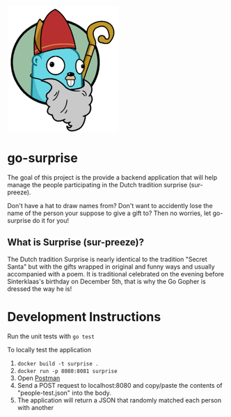 <img src="https://raw.githubusercontent.com/battlebas/go-surprise/master/surprise_logo.png" width="256">

# go-surprise
The goal of this project is the provide a backend application that will help
manage the people participating in the Dutch tradition surprise (sur-preeze).

Don't have a hat to draw names from? Don't want to accidently lose the name of the person your suppose to give a gift to? Then no worries, let go-surprise do it for you!

## What is Surprise (sur-preeze)?
The Dutch tradition Surprise is nearly identical to the tradition "Secret Santa" but with the gifts wrapped in original and funny ways and usually accompanied with a poem. It is traditional celebrated on the evening before Sinterklaas's birthday on December 5th, that is why the Go Gopher is dressed the way he is!

# Development Instructions

Run the unit tests with `go test`

To locally test the application
1. `docker build -t surprise .`
2. `docker run -p 8080:8081 surprise`
3. Open [Postman](https://www.getpostman.com/)
4. Send a POST request to localhost:8080 and copy/paste the contents of "people-test.json" into the body.
5. The application will return a JSON that randomly matched each person with another
